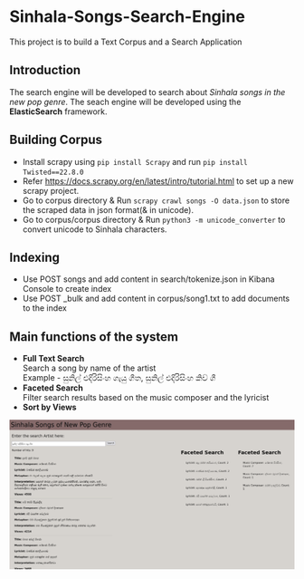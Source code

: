 # Sinhala-Songs-Search-Engine
This project is to build a Text Corpus and a Search Application

## Introduction
The search engine will be developed to search about *Sinhala songs in the new pop genre*. The seach engine will be developed using the **ElasticSearch** framework.

## Building Corpus
- Install scrapy using `pip install Scrapy` and run `pip install Twisted==22.8.0`
- Refer https://docs.scrapy.org/en/latest/intro/tutorial.html to set up a new scrapy project.
- Go to corpus directory & Run `scrapy crawl songs -O data.json` to store the scraped data in json format(& in unicode).
- Go to corpus/corpus directory & Run `python3 -m unicode_converter` to convert unicode to Sinhala characters.

## Indexing
- Use POST songs and add content in search/tokenize.json in Kibana Console to create index
- Use POST _bulk and add content in corpus/song1.txt to add documents to the index

## Main functions of the system
- **Full Text Search**\
    Search a song by name of the artist\
    Example - සුනිල් එදිරිසිංහ ගැයු ගීත, සුනිල් එදිරිසිංහ කිව් ගී
- **Faceted Search**\
    Filter search results based on the music composer and the lyricist
- **Sort by Views**

![search](/images/search.png)
